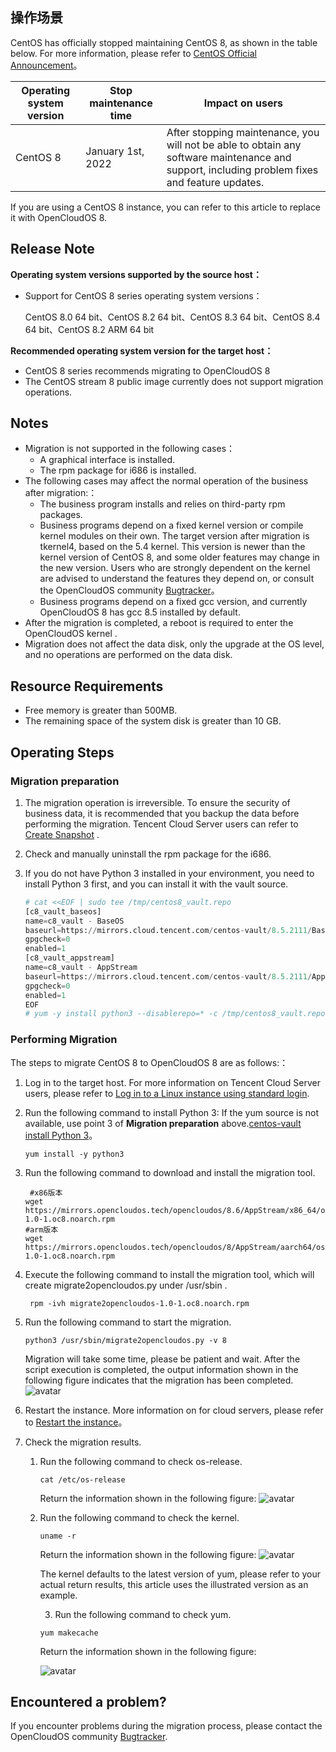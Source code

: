 ## 操作场景

CentOS has officially stopped maintaining CentOS 8, as shown in the table below. For more information, please refer to [CentOS Official Announcement](https://blog.centos.org/2020/12/future-is-centos-stream/?spm=a2c4g.11174386.n2.3.348f4c07hk46v4)。

| Operating system version | Stop maintenance time | Impact on users                                                                                                                               |
| ------------------------ | --------------------- | --------------------------------------------------------------------------------------------------------------------------------------------- |
| CentOS 8                 | January 1st, 2022     | After stopping maintenance, you will not be able to obtain any software maintenance and support, including problem fixes and feature updates. |

If you are using a CentOS 8 instance, you can refer to this article to replace it with OpenCloudOS 8.

## Release Note

**Operating system versions supported by the source host：**

- Support for CentOS 8 series operating system versions：
  
    CentOS 8.0 64 bit、CentOS 8.2 64 bit、CentOS 8.3 64 bit、CentOS 8.4 64 bit、CentOS 8.2 ARM 64 bit

**Recommended operating system version for the target host：**

- CentOS 8 series recommends migrating to OpenCloudOS 8
- The CentOS stream 8 public image currently does not support migration operations.

## Notes

- Migration is not supported in the following cases：
  - A graphical interface is installed.
  - The rpm package for i686 is installed.
- The following cases may affect the normal operation of the business after migration:：
  - The business program installs and relies on third-party rpm  packages.
  - Business programs depend on a fixed kernel version or compile kernel modules on their own. The target version after migration is tkernel4, based on the 5.4 kernel. This version is newer than the kernel version of CentOS 8, and some older features may change in the new version. Users who are strongly dependent on the kernel are advised to understand the features they depend on, or consult the OpenCloudOS community [Bugtracker](https://bugs.opencloudos.tech)。
  - Business programs depend on a fixed gcc version, and currently OpenCloudOS 8 has gcc 8.5 installed by default.
- After the migration is completed, a reboot is required to enter the OpenCloudOS kernel .
- Migration does not affect the data disk, only the upgrade at the OS level, and no operations are performed on the data disk.

## Resource Requirements

- Free memory is greater than 500MB.
- The remaining space of the system disk is greater than 10 GB.

## Operating Steps

### Migration preparation

1. The migration operation is irreversible. To ensure the security of business data, it is recommended that you backup the data before performing the migration. Tencent Cloud Server users can refer to [Create Snapshot](https://cloud.tencent.com/document/product/362/5755) .

2. Check and manually uninstall the rpm package for the i686.

3. If you do not have Python 3 installed in your environment, you need to install Python 3 first, and you can install it with the vault source.
   
   ```python
   # cat <<EOF | sudo tee /tmp/centos8_vault.repo
   [c8_vault_baseos]
   name=c8_vault - BaseOS
   baseurl=https://mirrors.cloud.tencent.com/centos-vault/8.5.2111/BaseOS/\$basearch/os/
   gpgcheck=0
   enabled=1
   [c8_vault_appstream]
   name=c8_vault - AppStream
   baseurl=https://mirrors.cloud.tencent.com/centos-vault/8.5.2111/AppStream/\$basearch/os/
   gpgcheck=0
   enabled=1
   EOF
   # yum -y install python3 --disablerepo=* -c /tmp/centos8_vault.repo --enablerepo=c8_vault*
   ```

### Performing Migration

The steps to migrate CentOS 8 to OpenCloudOS 8 are as follows:：

1. Log in to the target host. For more information on Tencent Cloud Server users, please refer to [Log in to a Linux instance using standard login](https://cloud.tencent.com/document/product/213/5436).

2. Run the following command to install Python 3: If the yum source is not available, use point 3 of **Migration preparation** above.[centos-vault install Python 3](#_6)。
   
   ```shell
   yum install -y python3
   ```

3. Run the following command to download and install the migration tool.
   
   ```shell
    #x86版本
   wget https://mirrors.opencloudos.tech/opencloudos/8.6/AppStream/x86_64/os/Packages/migrate2opencloudos-1.0-1.oc8.noarch.rpm
   #arm版本
   wget https://mirrors.opencloudos.tech/opencloudos/8/AppStream/aarch64/os/Packages/migrate2opencloudos-1.0-1.oc8.noarch.rpm 
   ```

4. Execute the following command to install the migration tool, which will create migrate2opencloudos.py under /usr/sbin .
   
   ```shell
    rpm -ivh migrate2opencloudos-1.0-1.oc8.noarch.rpm
   ```

5. Run the following command to start the migration.
   
   ```shell
   python3 /usr/sbin/migrate2opencloudos.py -v 8
   ```
   
   Migration will take some time, please be patient and wait. After the script execution is completed, the output information shown in the following figure indicates that the migration has been completed.
    ![avatar](./images/migrate_complate.png)

6. Restart the instance. More information on for cloud servers, please refer to [Restart the instance](https://cloud.tencent.com/document/product/213/4928)。

7. Check the migration results.
   
   1. Run the following command to check os-release.
      
      ```shell
      cat /etc/os-release
      ```
      
       Return the information shown in the following figure:
      ![avatar](./images/os_release.png)  
   
   2. Run the following command to check the kernel.
      
      ```shell
      uname -r
      ```
      
      Return the information shown in the following figure: 
       ![avatar](./images/kernel_check.png) 
      
       The kernel defaults to the latest version of yum, please refer to your actual return results, this article uses the illustrated version as an example.
      
      3. Run the following command to check yum.
      
      ```shell
      yum makecache
      ```
      
      Return the information shown in the following figure:
      
      ![avatar](./images/yum_check.png)

## Encountered a problem?

If you encounter problems during the migration process, please contact the OpenCloudOS community [Bugtracker](https://www.opencloudos.org/?page_id=509).
